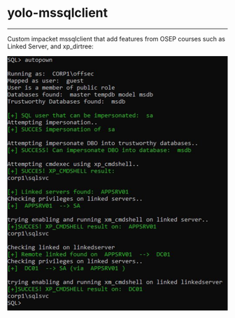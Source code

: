 # yolo-mssqlclient

----

Custom impacket mssqlclient that add features from OSEP courses such as Linked Server, and xp_dirtree:

![screenshot](mssql.jpg)
